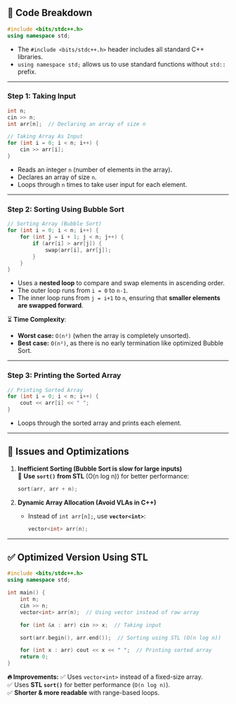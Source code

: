 

## **📌 Code Breakdown**
```cpp
#include <bits/stdc++.h>
using namespace std;
```
- The `#include <bits/stdc++.h>` header includes all standard C++ libraries.
- `using namespace std;` allows us to use standard functions without `std::` prefix.

---

### **Step 1: Taking Input**
```cpp
int n;
cin >> n;
int arr[n];  // Declaring an array of size n

// Taking Array As Input
for (int i = 0; i < n; i++) {
    cin >> arr[i];
}
```
- Reads an integer `n` (number of elements in the array).
- Declares an array of size `n`.
- Loops through `n` times to take user input for each element.

---

### **Step 2: Sorting Using Bubble Sort**
```cpp
// Sorting Array (Bubble Sort)
for (int i = 0; i < n; i++) {
    for (int j = i + 1; j < n; j++) {
        if (arr[i] > arr[j]) {
            swap(arr[i], arr[j]);
        }
    }
}
```
- Uses a **nested loop** to compare and swap elements in ascending order.
- The outer loop runs from `i = 0` to `n-1`.
- The inner loop runs from `j = i+1` to `n`, ensuring that **smaller elements are swapped forward**.

⏳ **Time Complexity**:  
- **Worst case:** `O(n²)` (when the array is completely unsorted).  
- **Best case:** `O(n²)`, as there is no early termination like optimized Bubble Sort.

---

### **Step 3: Printing the Sorted Array**
```cpp
// Printing Sorted Array
for (int i = 0; i < n; i++) {
    cout << arr[i] << " ";
}
```
- Loops through the sorted array and prints each element.

---

## **🔹 Issues and Optimizations**
1. **Inefficient Sorting (Bubble Sort is slow for large inputs)**  
   🔄 **Use `sort()` from STL** (O(n log n)) for better performance:
   ```cpp
   sort(arr, arr + n);
   ```

2. **Dynamic Array Allocation (Avoid VLAs in C++)**  
   - Instead of `int arr[n];`, use **`vector<int>`**:
     ```cpp
     vector<int> arr(n);
     ```

---

## **✅ Optimized Version Using STL**
```cpp
#include <bits/stdc++.h>
using namespace std;

int main() {
    int n;
    cin >> n;
    vector<int> arr(n);  // Using vector instead of raw array

    for (int &x : arr) cin >> x;  // Taking input

    sort(arr.begin(), arr.end());  // Sorting using STL (O(n log n))

    for (int x : arr) cout << x << " ";  // Printing sorted array
    return 0;
}
```

**🔥 Improvements:**
✅ Uses `vector<int>` instead of a fixed-size array.  
✅ Uses **STL `sort()`** for better performance (`O(n log n)`).  
✅ **Shorter & more readable** with range-based loops.

